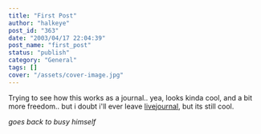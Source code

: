 ```yaml
---
title: "First Post"
author: "halkeye"
post_id: "363"
date: "2003/04/17 22:04:39"
post_name: "first_post"
status: "publish"
category: "General"
tags: []
cover: "/assets/cover-image.jpg"
---
```


Trying to see how this works as a journal..
yea, looks kinda cool, and a bit more freedom.. but i doubt i'll ever leave [livejournal](https://www.livejournal.com/), but its still cool.

*goes back to busy himself*
